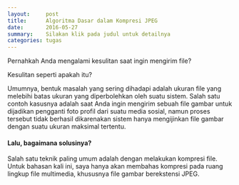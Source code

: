 ```yaml
---
layout:     post
title:      Algoritma Dasar dalam Kompresi JPEG
date:       2016-05-27
summary:    Silakan klik pada judul untuk detailnya
categories: tugas
---
```



Pernahkah Anda mengalami kesulitan saat ingin mengirim file? 

Kesulitan seperti apakah itu? 

Umumnya, bentuk masalah yang sering dihadapi adalah ukuran file yang melebihi batas ukuran yang diperbolehkan oleh suatu sistem. Salah satu contoh kasusnya adalah saat Anda ingin mengirim sebuah file gambar untuk dijadikan pengganti foto profil dari suatu media sosial, namun proses tersebut tidak berhasil dikarenakan sistem hanya mengijinkan file gambar dengan suatu ukuran maksimal tertentu. 

#### <a name="representasi_deep_neural"></a> <i class="icon icon-folder"></i> Lalu, bagaimana solusinya?

Salah satu teknik paling umum adalah dengan melakukan kompresi file. Untuk bahasan kali ini, saya hanya akan membahas kompresi pada ruang lingkup file multimedia, khususnya file gambar berekstensi JPEG.